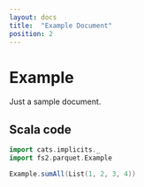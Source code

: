 ```yaml
---
layout: docs
title:  "Example Document"
position: 2
---
```


# Example

Just a sample document.

## Scala code

```scala mdoc:silent
import cats.implicits._
import fs2.parquet.Example

Example.sumAll(List(1, 2, 3, 4))
```
